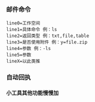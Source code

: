 ### 邮件命令
```text
line0=工作空间
line1=具体命令 例：ls 
line2=返回类型 例：txt,file,table
line3=是否使用附件 例：y=file.zip
line4=参数 例：-ls
line5=参数
lineX=以此类推

```



### 自动回执




#### 小工具其他功能慢慢加
